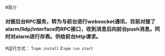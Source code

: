 #简介

### 对接后台RPC服务，转为与前台进行websocket通讯，目前对接了alarm/lldp/interface的RPC接口，收到消息后向前台push消息。同时对alarm进行存表。供给前台http请求。

#运行方式：
1:`npm install`
2:`npm run start`

